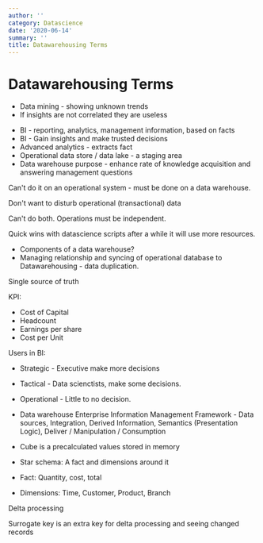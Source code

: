 ```yaml
---
author: ''
category: Datascience
date: '2020-06-14'
summary: ''
title: Datawarehousing Terms
---
```

# Datawarehousing Terms

* Data mining - showing unknown trends
* If insights are not correlated they are useless

- BI - reporting, analytics, management information, based on facts
- BI - Gain insights and make trusted decisions
- Advanced analytics - extracts fact
- Operational data store / data lake - a staging area
- Data warehouse purpose - enhance rate of knowledge acquisition and answering management questions

Can't do it on an operational system - must be done on a data warehouse.

Don't want to disturb operational (transactional) data

Can't do both.
Operations must be independent.

Quick wins with datascience scripts after a while it will use more resources.

* Components of a data warehouse?
* Managing relationship and syncing of operational database to Datawarehousing - data duplication.

Single source of truth

KPI:

* Cost of Capital
* Headcount
* Earnings per share
* Cost per Unit

Users in BI:

* Strategic - Executive make more decisions
* Tactical - Data scienctists, make some decisions.
* Operational - Little to no decision.

* Data warehouse Enterprise Information Management Framework - Data sources, Integration, Derived Information, Semantics (Presentation Logic), Deliver / Manipulation / Consumption

* Cube is a precalculated values stored in memory
* Star schema: A fact and dimensions around it
* Fact: Quantity, cost, total
* Dimensions: Time, Customer, Product, Branch

Delta processing

Surrogate key is an extra key for delta processing and seeing changed records

